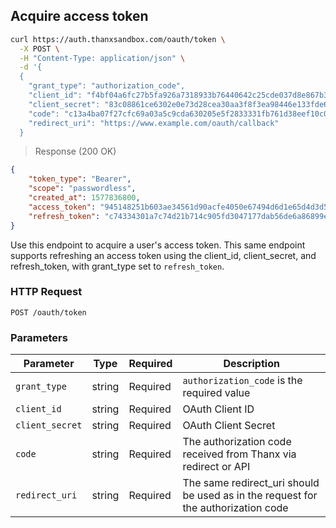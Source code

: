 ## Acquire access token

```bash
curl https://auth.thanxsandbox.com/oauth/token \
  -X POST \
  -H "Content-Type: application/json" \
  -d '{
  {
    "grant_type": "authorization_code",
    "client_id": "f4bf04a6fc27b5fa926a7318933b76440642c25cde037d8e867b3d18d771ad86",
    "client_secret": "83c08861ce6302e0e73d28cea30aa3f8f3ea98446e133fde60a86231f50f5c82",
    "code": "c13a4ba07f27cfc69a03a5c9cda630205e5f2833331fb761d38eef10c091f371",
    "redirect_uri": "https://www.example.com/oauth/callback"
  }
```

> Response (200 OK)

```json
{
    "token_type": "Bearer",
    "scope": "passwordless",
    "created_at": 1577836800,
    "access_token": "945148251b603ae34561d90acfe4050e67494d6d1e65d4d3d52798407f03c0bd",
    "refresh_token": "c74334301a7c74d21b714c905fd3047177dab56de6a86899e6f6b7f71bab7d55"
}
```

Use this endpoint to acquire a user's access token. This same endpoint supports refreshing an access token using the client_id, client_secret, and refresh_token, with grant_type set to `refresh_token`.

### HTTP Request

`POST /oauth/token`

### Parameters

Parameter | Type | Required | Description
--------- | ---- | -------- | -----------
`grant_type` | string | Required | `authorization_code` is the required value
`client_id` | string | Required | OAuth Client ID
`client_secret` | string | Required | OAuth Client Secret
`code` | string | Required | The authorization code received from Thanx via redirect or API
`redirect_uri` | string | Required | The same redirect_uri should be used as in the request for the authorization code
